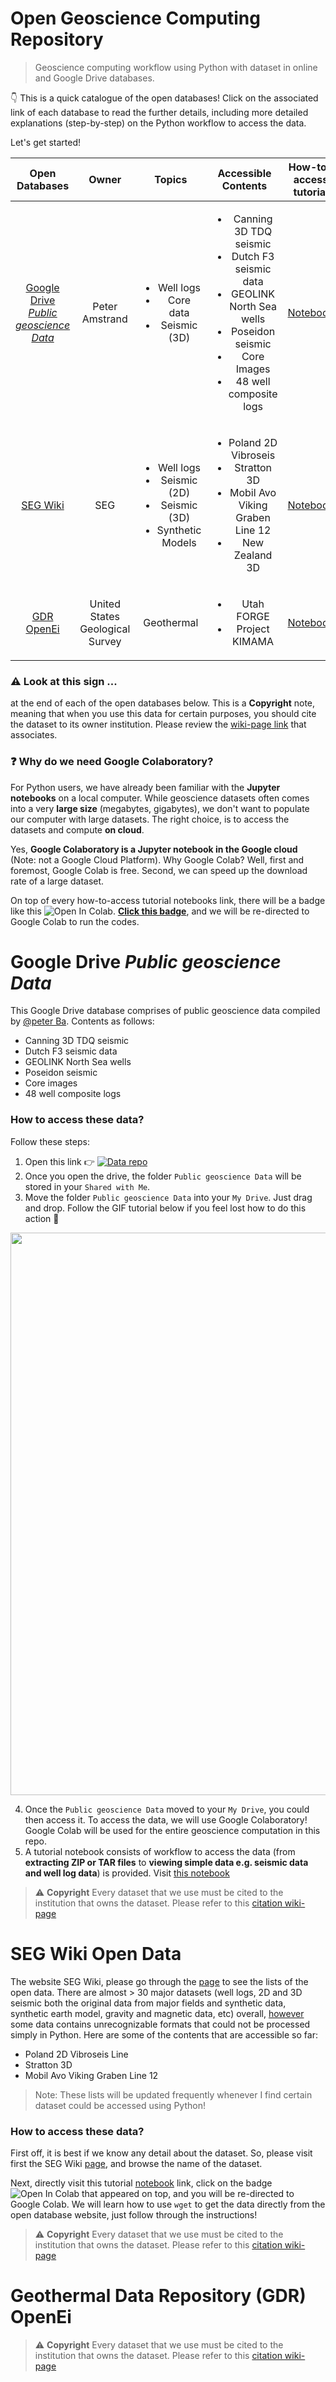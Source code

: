 # Open Geoscience Computing Repository

> Geoscience computing workflow using Python with dataset in online and Google Drive databases.

👇 This is a quick catalogue of the open databases! Click on the associated link of each database to read the further details, including more detailed explanations (step-by-step) on the Python workflow to access the data.

Let's get started!

|Open Databases|Owner|Topics|Accessible Contents|How-to-access tutorial|
|:---:|:---:|:---:|:---:|:---:|
|[Google Drive<br> *Public geoscience Data*](https://github.com/yohanesnuwara/open-geoscience-repository#google-drive-public-geoscience-data)|Peter Amstrand|<ul> <li>Well logs</li> <li>Core data</li> <li>Seismic (3D)</li> </ul>|<ul> <li>Canning 3D TDQ seismic</li> <li>Dutch F3 seismic data</li> <li>GEOLINK North Sea wells</li> <li>Poseidon seismic</li> <li>Core Images</li> <li>48 well composite logs</li> </ul>|[Notebook](https://github.com/yohanesnuwara/open-geoscience-repository/blob/master/how_to_access_public_geoscience_data.ipynb)|
|[SEG Wiki](https://github.com/yohanesnuwara/open-geoscience-repository#seg-wiki-open-data)|SEG|<ul> <li>Well logs</li> <li>Seismic (2D)</li> <li>Seismic (3D)</li> <li>Synthetic Models</li> </ul>|<ul> <li>Poland 2D Vibroseis</li> <li>Stratton 3D</li> <li>Mobil Avo Viking<br>Graben Line 12</li> <li>New Zealand 3D</li> </ul>|[Notebook]()|
|[GDR OpenEi](https://github.com/yohanesnuwara/open-geoscience-repository/blob/master/README.md#geothermal-data-repository-gdr-openei)|United States<br> Geological Survey|Geothermal|<ul> <li>Utah FORGE</li> <li>Project KIMAMA</li> </ul>|[Notebook]()|

### ⚠️ Look at this sign ... 

at the end of each of the open databases below. This is a **Copyright** note, meaning that when you use this data for certain purposes, you should cite the dataset to its owner institution. Please review the <ins>wiki-page link</ins> that associates.  

### ❓ Why do we need Google Colaboratory?

For Python users, we have already been familiar with the **Jupyter notebooks** on a local computer. While geoscience datasets often comes into a very **large size** (megabytes, gigabytes), we don't want to populate our computer with large datasets. The right choice, is to access the datasets and compute **on cloud**.

Yes, **Google Colaboratory is a Jupyter notebook in the Google cloud** (Note: not a Google Cloud Platform). Why Google Colab? Well, first and foremost, Google Colab is free. Second, we can speed up the download rate of a large dataset. 

On top of every how-to-access tutorial notebooks link, there will be a badge like this ![Open In Colab](https://colab.research.google.com/assets/colab-badge.svg). **<ins>Click this badge</ins>**, and we will be re-directed to Google Colab to run the codes. 

# Google Drive *Public geoscience Data*

This Google Drive database comprises of public geoscience data compiled by [@peter Ba](peteramstrand@gmail.com). Contents as follows:
* Canning 3D TDQ seismic
* Dutch F3 seismic data
* GEOLINK North Sea wells
* Poseidon seismic
* Core images
* 48 well composite logs

### How to access these data?

Follow these steps:
1. Open this link 👉 [![Data repo](https://img.shields.io/badge/data%20available-google%20drive-green)](https://drive.google.com/drive/u/0/folders/0B7brcf-eGK8CRUhfRW9rSG91bW8)
2. Once you open the drive, the folder `Public geoscience Data` will be stored in your `Shared with Me`.
3. Move the folder `Public geoscience Data` into your `My Drive`. Just drag and drop. Follow the GIF tutorial below if you feel lost how to do this action 🙂

<div>
<img src="https://user-images.githubusercontent.com/51282928/81036756-74108880-8eca-11ea-94c3-041ff4a5cc5d.gif" width="900"/>
</div>

4. Once the `Public geoscience Data` moved to your `My Drive`, you could then access it. To access the data, we will use Google Colaboratory! Google Colab will be used for the entire geoscience computation in this repo.
5. A tutorial notebook consists of workflow to access the data (from **extracting ZIP or TAR files** to **viewing simple data e.g. seismic data and well log data**) is provided. Visit [this notebook](https://github.com/yohanesnuwara/open-geoscience-repository/blob/master/how_to_access_public_geoscience_data.ipynb)

> ⚠️ **Copyright** Every dataset that we use must be cited to the institution that owns the dataset. Please refer to this [citation wiki-page](https://github.com/yohanesnuwara/open-geoscience-repository/wiki/Google-Drive-Public-geoscience-Data---How-to-Cite)

# SEG Wiki Open Data

The website SEG Wiki, please go through the [page](https://wiki.seg.org/wiki/Open_data) to see the lists of the open data. There are almost > 30 major datasets (well logs, 2D and 3D seismic both the original data from major fields and synthetic data, synthetic earth model, gravity and magnetic data, etc) overall, <ins>however</ins> some data contains unrecognizable formats that could not be processed simply in Python. Here are some of the contents that are accessible so far:

* Poland 2D Vibroseis Line
* Stratton 3D
* Mobil Avo Viking Graben Line 12

> Note: These lists will be updated frequently whenever I find certain dataset could be accessed using Python!

### How to access these data?

First off, it is best if we know any detail about the dataset. So, please visit first the SEG Wiki [page](https://wiki.seg.org/wiki/Open_data), and browse the name of the dataset.

Next, directly visit this tutorial [notebook]() link, click on the badge ![Open In Colab](https://colab.research.google.com/assets/colab-badge.svg) that appeared on top, and you will be re-directed to Google Colab. We will learn how to use `wget` to get the data directly from the open database website, just follow through the instructions! 

> ⚠️ **Copyright** Every dataset that we use must be cited to the institution that owns the dataset. Please refer to this [citation wiki-page](https://github.com/yohanesnuwara/open-geoscience-repository/wiki/SEG-Wiki-Open-Data---How-to-Cite)

# Geothermal Data Repository (GDR) OpenEi

> ⚠️ **Copyright** Every dataset that we use must be cited to the institution that owns the dataset. Please refer to this [citation wiki-page](https://github.com/yohanesnuwara/open-geoscience-repository/wiki/GDR-OpenEi---How-to-Cite)
